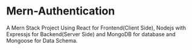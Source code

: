 # Mern-Authentication
A Mern Stack Project Using React for Frontend(Client Side), Nodejs with Expressjs for Backend(Server Side) and MongoDB for database and Mongoose for Data Schema.
